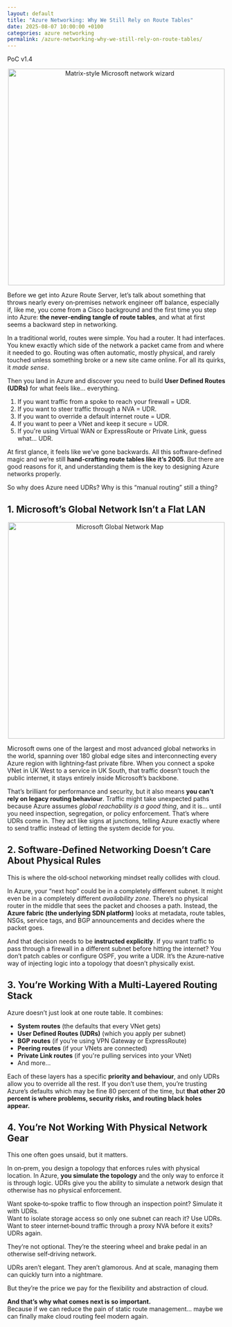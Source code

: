 ```yaml
---
layout: default
title: "Azure Networking: Why We Still Rely on Route Tables"
date: 2025-08-07 10:00:00 +0100
categories: azure networking
permalink: /azure-networking-why-we-still-rely-on-route-tables/
---
```


<div class="page-content" markdown="1">

PoC v1.4

<p align="center">
  <img src="{{ site.baseurl }}/assets/images/Matrix.png" alt="Matrix-style Microsoft network wizard" width="500"/>
</p>

Before we get into Azure Route Server, let’s talk about something that throws nearly every on‑premises network engineer off balance, especially if, like me, you come from a Cisco background and the first time you step into Azure: **the never‑ending tangle of route tables**, and what at first seems a backward step in networking.

In a traditional world, routes were simple. You had a router. It had interfaces. You knew exactly which side of the network a packet came from and where it needed to go. Routing was often automatic, mostly physical, and rarely touched unless something broke or a new site came online. For all its quirks, it *made sense*.

Then you land in Azure and discover you need to build **User Defined Routes (UDRs)** for what feels like… everything.

1. If you want traffic from a spoke to reach your firewall = UDR.  
2. If you want to steer traffic through a NVA = UDR.  
3. If you want to override a default internet route = UDR.  
4. If you want to peer a VNet and keep it secure = UDR.  
5. If you're using Virtual WAN or ExpressRoute or Private Link, guess what... UDR.

At first glance, it feels like we’ve gone backwards. All this software‑defined magic and we’re still **hand‑crafting route tables like it’s 2005**. But there are good reasons for it, and understanding them is the key to designing Azure networks properly.

So why does Azure need UDRs? Why is this “manual routing” still a thing?

## 1. Microsoft’s Global Network Isn’t a Flat LAN

<p align="center">
  <img src="{{ site.baseurl }}/assets/images/MSFT%20GB%20Network.png" alt="Microsoft Global Network Map" width="500"/>
</p>

Microsoft owns one of the largest and most advanced global networks in the world, spanning over 180 global edge sites and interconnecting every Azure region with lightning‑fast private fibre. When you connect a spoke VNet in UK West to a service in UK South, that traffic doesn’t touch the public internet, it stays entirely inside Microsoft’s backbone.

That’s brilliant for performance and security, but it also means **you can’t rely on legacy routing behaviour**. Traffic might take unexpected paths because Azure assumes *global reachability is a good thing*, and it is... until you need inspection, segregation, or policy enforcement. That’s where UDRs come in. They act like signs at junctions, telling Azure exactly where to send traffic instead of letting the system decide for you.

## 2. Software‑Defined Networking Doesn’t Care About Physical Rules

This is where the old‑school networking mindset really collides with cloud.

In Azure, your “next hop” could be in a completely different subnet. It might even be in a completely different *availability zone*. There’s no physical router in the middle that sees the packet and chooses a path. Instead, the **Azure fabric (the underlying SDN platform)** looks at metadata, route tables, NSGs, service tags, and BGP announcements and decides where the packet goes.

And that decision needs to be **instructed explicitly**. If you want traffic to pass through a firewall in a different subnet before hitting the internet? You don’t patch cables or configure OSPF, you write a UDR. It’s the Azure‑native way of injecting logic into a topology that doesn’t physically exist.

## 3. You’re Working With a Multi‑Layered Routing Stack

Azure doesn’t just look at one route table. It combines:

- **System routes** (the defaults that every VNet gets)  
- **User Defined Routes (UDRs)** (which you apply per subnet)  
- **BGP routes** (if you’re using VPN Gateway or ExpressRoute)  
- **Peering routes** (if your VNets are connected)  
- **Private Link routes** (if you're pulling services into your VNet)  
- And more...

Each of these layers has a specific **priority and behaviour**, and only UDRs allow you to override all the rest. If you don’t use them, you’re trusting Azure’s defaults which may be fine 80 percent of the time, but **that other 20 percent is where problems, security risks, and routing black holes appear.**

## 4. You’re Not Working With Physical Network Gear

This one often goes unsaid, but it matters.

In on‑prem, you design a topology that enforces rules with physical location. In Azure, **you simulate the topology** and the only way to enforce it is through logic. UDRs give you the ability to simulate a network design that otherwise has no physical enforcement.

Want spoke‑to‑spoke traffic to flow through an inspection point? Simulate it with UDRs.  
Want to isolate storage access so only one subnet can reach it? Use UDRs.  
Want to steer internet‑bound traffic through a proxy NVA before it exits? UDRs again.

They’re not optional. They’re the steering wheel and brake pedal in an otherwise self‑driving network.

UDRs aren’t elegant. They aren’t glamorous. And at scale, managing them can quickly turn into a nightmare.

But they’re the price we pay for the flexibility and abstraction of cloud.

**And that’s why what comes next is so important.**  
Because if we can reduce the pain of static route management… maybe we can finally make cloud routing feel modern again.

</div>
